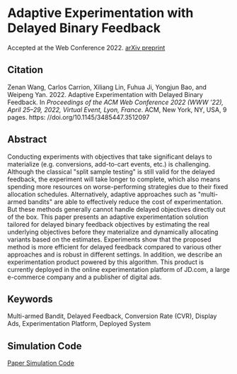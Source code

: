 # Adaptive Experimentation with Delayed Binary Feedback
Accepted at the Web Conference 2022.
[arXiv preprint](https://arxiv.org/pdf/2202.00846.pdf)

## Citation
Zenan Wang, Carlos Carrion, Xiliang Lin, Fuhua Ji, Yongjun Bao, and Weipeng
Yan. 2022. Adaptive Experimentation with Delayed Binary Feedback. In
_Proceedings of the ACM Web Conference 2022 (WWW ’22), April 25–29, 2022,
Virtual Event, Lyon, France_. ACM, New York, NY, USA, 9 pages. https:
//doi.org/10.1145/3485447.3512097


## Abstract 
Conducting experiments with objectives that take significant delays to materialize (e.g. conversions, add-to-cart events, etc.) is challenging. Although the classical "split sample testing" is still valid for the delayed feedback, the experiment will take longer to complete, which also means spending more resources on worse-performing strategies due to their fixed allocation schedules. 
Alternatively, adaptive approaches such as "multi-armed bandits" are able to effectively reduce the cost of experimentation. But these methods generally cannot handle delayed objectives directly out of the box. This paper presents an adaptive experimentation solution tailored for delayed binary feedback objectives by estimating the real underlying objectives before they materialize and dynamically allocating variants based on the estimates. Experiments show that the proposed method is more efficient for delayed feedback compared to various other approaches and is robust in different settings. In addition, we describe an experimentation product powered by this algorithm. This product is currently deployed in the online experimentation platform of JD.com, a large e-commerce company and a publisher of digital ads.

## Keywords
Multi-armed Bandit, Delayed Feedback, Conversion Rate (CVR), Display Ads, Experimentation Platform, Deployed System

## Simulation Code
[Paper Simulation Code](paper_appendix_simulation.Rmd)